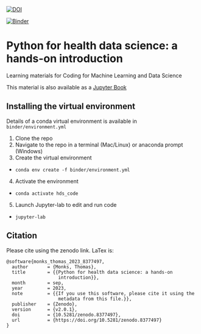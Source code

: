 [![DOI](https://zenodo.org/badge/DOI/10.5281/zenodo.8377497.svg)](https://doi.org/10.5281/zenodo.8377497)

[![Binder](https://mybinder.org/badge_logo.svg)](https://mybinder.org/v2/gh/health-data-science-OR/coding-for-ml/HEAD)

# Python for health data science: a hands-on introduction

Learning materials for Coding for Machine Learning and Data Science

This material is also available as a [Jupyter Book](https://health-data-science-or.github.io/coding-for-ml)

## Installing the virtual environment

Details of a conda virtual environment is available in `binder/environment.yml`

1. Clone the repo
2. Navigate to the repo in a terminal (Mac/Linux) or anaconda prompt (Windows)
3. Create the virtual environment
* `conda env create -f binder/environment.yml`

4. Activate the environment
* `conda activate hds_code`

5. Launch Jupyter-lab to edit and run code
* `jupyter-lab`

## Citation

Please cite using the zenodo link.  LaTex is:

```
@software{monks_thomas_2023_8377497,
  author       = {Monks, Thomas},
  title        = {{Python for health data science: a hands-on 
                   introduction}},
  month        = sep,
  year         = 2023,
  note         = {{If you use this software, please cite it using the 
                   metadata from this file.}},
  publisher    = {Zenodo},
  version      = {v2.0.1},
  doi          = {10.5281/zenodo.8377497},
  url          = {https://doi.org/10.5281/zenodo.8377497}
}
```